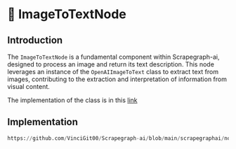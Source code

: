 # 🚁 ImageToTextNode

## Introduction
The `ImageToTextNode` is a fundamental component within Scrapegraph-ai, designed to process an image and return its text description. This node leverages an instance of the `OpenAIImageToText` class to extract text from images, contributing to the extraction and interpretation of information from visual content.

The implementation of the class is in this [link](https://github.com/VinciGit00/Scrapegraph-ai/blob/main/scrapegraphai/nodes/image_to_text_node.py)

## Implementation
```python reference title="ImageToTextNode"
https://github.com/VinciGit00/Scrapegraph-ai/blob/main/scrapegraphai/nodes/image_to_text_node.py
```
